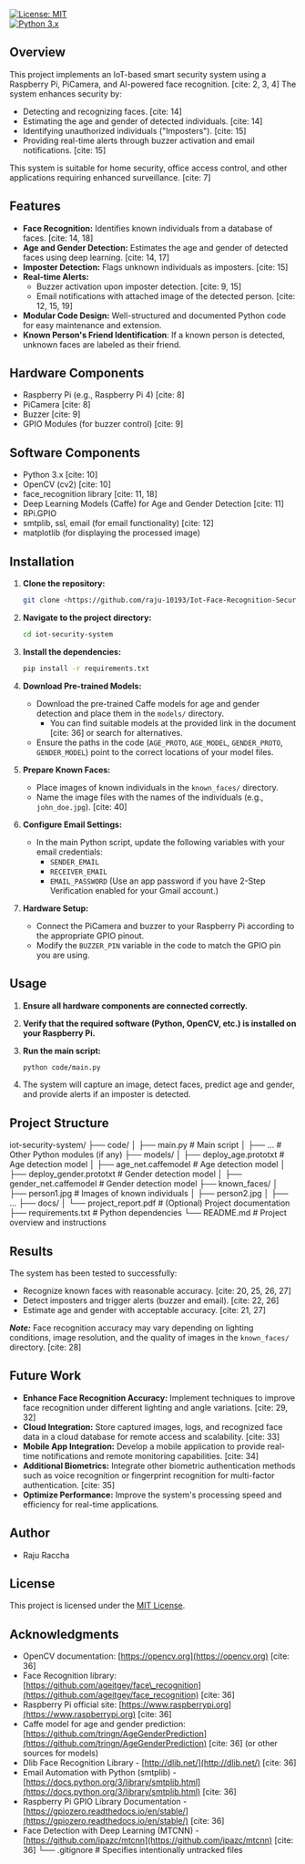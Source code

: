 [![License: MIT](https://img.shields.io/badge/License-MIT-yellow.svg)](https://opensource.org/licenses/MIT)  
[![Python 3.x](https://img.shields.io/badge/python-3.x-blue.svg)](https://www.python.org/downloads/)
## Overview

This project implements an IoT-based smart security system using a Raspberry Pi, PiCamera, and AI-powered face recognition. [cite: 2, 3, 4] The system enhances security by:

* Detecting and recognizing faces. [cite: 14]
* Estimating the age and gender of detected individuals. [cite: 14]
* Identifying unauthorized individuals ("Imposters"). [cite: 15]
* Providing real-time alerts through buzzer activation and email notifications. [cite: 15]

This system is suitable for home security, office access control, and other applications requiring enhanced surveillance. [cite: 7]

## Features

* **Face Recognition:** Identifies known individuals from a database of faces. [cite: 14, 18]
* **Age and Gender Detection:** Estimates the age and gender of detected faces using deep learning. [cite: 14, 17]
* **Imposter Detection:** Flags unknown individuals as imposters. [cite: 15]
* **Real-time Alerts:**
    * Buzzer activation upon imposter detection. [cite: 9, 15]
    * Email notifications with attached image of the detected person. [cite: 12, 15, 19]
* **Modular Code Design:** Well-structured and documented Python code for easy maintenance and extension.
* **Known Person's Friend Identification**: If a known person is detected, unknown faces are labeled as their friend.

## Hardware Components

* Raspberry Pi (e.g., Raspberry Pi 4) [cite: 8]
* PiCamera [cite: 8]
* Buzzer [cite: 9]
* GPIO Modules (for buzzer control) [cite: 9]

## Software Components

* Python 3.x [cite: 10]
* OpenCV (cv2) [cite: 10]
* face\_recognition library [cite: 11, 18]
* Deep Learning Models (Caffe) for Age and Gender Detection [cite: 11]
* RPi.GPIO
* smtplib, ssl, email (for email functionality) [cite: 12]
* matplotlib (for displaying the processed image)

## Installation

1.  **Clone the repository:**

    ```bash
    git clone <https://github.com/raju-10193/Iot-Face-Recognition-Security>
    ```

2.  **Navigate to the project directory:**

    ```bash
    cd iot-security-system
    ```

3.  **Install the dependencies:**

    ```bash
    pip install -r requirements.txt
    ```

4.  **Download Pre-trained Models:**

    * Download the pre-trained Caffe models for age and gender detection and place them in the `models/` directory.  
        * You can find suitable models at the provided link in the document [cite: 36] or search for alternatives.
    * Ensure the paths in the code (`AGE_PROTO`, `AGE_MODEL`, `GENDER_PROTO`, `GENDER_MODEL`) point to the correct locations of your model files.

5.  **Prepare Known Faces:**

    * Place images of known individuals in the `known_faces/` directory.
    * Name the image files with the names of the individuals (e.g., `john_doe.jpg`). [cite: 40]

6.  **Configure Email Settings:**

    * In the main Python script, update the following variables with your email credentials:
        * `SENDER_EMAIL`
        * `RECEIVER_EMAIL`
        * `EMAIL_PASSWORD` (Use an app password if you have 2-Step Verification enabled for your Gmail account.)

7.  **Hardware Setup:**

    * Connect the PiCamera and buzzer to your Raspberry Pi according to the appropriate GPIO pinout.
    * Modify the `BUZZER_PIN` variable in the code to match the GPIO pin you are using.

## Usage

1.  **Ensure all hardware components are connected correctly.**
2.  **Verify that the required software (Python, OpenCV, etc.) is installed on your Raspberry Pi.**
3.  **Run the main script:**

    ```bash
    python code/main.py
    ```

4.  The system will capture an image, detect faces, predict age and gender, and provide alerts if an imposter is detected.

## Project Structure
iot-security-system/
├── code/
│   ├── main.py           # Main script
│   ├── ...               # Other Python modules (if any)
├── models/
│   ├── deploy_age.prototxt   # Age detection model
│   ├── age_net.caffemodel    # Age detection model
│   ├── deploy_gender.prototxt # Gender detection model
│   ├── gender_net.caffemodel  # Gender detection model
├── known_faces/
│   ├── person1.jpg       # Images of known individuals
│   ├── person2.jpg
│   ├── ...
├── docs/
│   └── project_report.pdf  # (Optional) Project documentation
├── requirements.txt      # Python dependencies
└── README.md             # Project overview and instructions
## Results

The system has been tested to successfully:

* Recognize known faces with reasonable accuracy. [cite: 20, 25, 26, 27]
* Detect imposters and trigger alerts (buzzer and email). [cite: 22, 26]
* Estimate age and gender with acceptable accuracy. [cite: 21, 27]

**_Note:_** Face recognition accuracy may vary depending on lighting conditions, image resolution, and the quality of images in the `known_faces/` directory. [cite: 28]

## Future Work

* **Enhance Face Recognition Accuracy:** Implement techniques to improve face recognition under different lighting and angle variations. [cite: 29, 32]
* **Cloud Integration:** Store captured images, logs, and recognized face data in a cloud database for remote access and scalability. [cite: 33]
* **Mobile App Integration:** Develop a mobile application to provide real-time notifications and remote monitoring capabilities. [cite: 34]
* **Additional Biometrics:** Integrate other biometric authentication methods such as voice recognition or fingerprint recognition for multi-factor authentication. [cite: 35]
* **Optimize Performance:** Improve the system's processing speed and efficiency for real-time applications.

## Author

* Raju Raccha

## License

This project is licensed under the [MIT License](https://opensource.org/licenses/MIT).

## Acknowledgments

* OpenCV documentation: [https://opencv.org](https://opencv.org) [cite: 36]
* Face Recognition library: [https://github.com/ageitgey/face\_recognition](https://github.com/ageitgey/face_recognition) [cite: 36]
* Raspberry Pi official site: [https://www.raspberrypi.org](https://www.raspberrypi.org) [cite: 36]
* Caffe model for age and gender prediction: [https://github.com/tringn/AgeGenderPrediction](https://github.com/tringn/AgeGenderPrediction) [cite: 36] (or other sources for models)
* Dlib Face Recognition Library - [http://dlib.net/](http://dlib.net/) [cite: 36]
* Email Automation with Python (smtplib) - [https://docs.python.org/3/library/smtplib.html](https://docs.python.org/3/library/smtplib.html) [cite: 36]
* Raspberry Pi GPIO Library Documentation - [https://gpiozero.readthedocs.io/en/stable/](https://gpiozero.readthedocs.io/en/stable/) [cite: 36]
* Face Detection with Deep Learning (MTCNN) - [https://github.com/ipazc/mtcnn](https://github.com/ipazc/mtcnn) [cite: 36]
└── .gitignore            # Specifies intentionally untracked files
